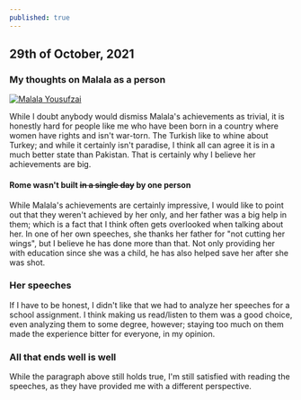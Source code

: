 ```yaml
---
published: true
---
```

## 29th of October, 2021

### My thoughts on Malala as a person
[![Malala Yousufzai](https://upload.wikimedia.org/wikipedia/commons/thumb/0/08/Shinz%C5%8D_Abe_and_Malala_Yousafzai_%281%29_Cropped.jpg/220px-Shinz%C5%8D_Abe_and_Malala_Yousafzai_%281%29_Cropped.jpg)](malala.org)

While I doubt anybody would dismiss Malala's achievements as trivial, it is honestly hard for people like me who have been born in a country where women have rights and isn't war-torn. The Turkish like to whine about Turkey; and while it certainly isn't paradise, I think all can agree it is in a much better state than Pakistan. That is certainly why I believe her achievements are big. 

#### Rome wasn't built ~~in a single day~~ by one person
While Malala's achievements are certainly impressive, I would like to point out that they weren't achieved by her only, and her father was a big help in them; which is a fact that I think often gets overlooked when talking about her. In one of her own speeches, she thanks her father for "not cutting her wings", but I believe he has done more than that. Not only providing her with education since she was a child, he has also helped save her after she was shot. 

### Her speeches 
If I have to be honest, I didn't like that we had to analyze her speeches for a school assignment. I think making us read/listen to them was a good choice, even analyzing them to some degree, however; staying too much on them made the experience bitter for everyone, in my opinion.

### All that ends well is well
While the paragraph above still holds true, I'm still satisfied with reading the speeches, as they have provided me with a different perspective.